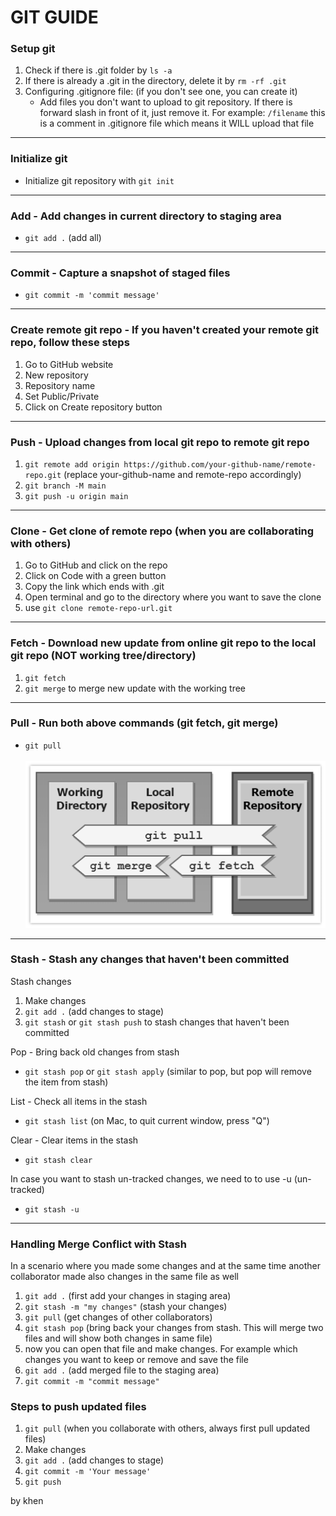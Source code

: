 # GIT GUIDE

### Setup git

1. Check if there is .git folder by `ls -a`
2. If there is already a .git in the directory, delete it by `rm -rf .git`
3. Configuring .gitignore file: (if you don't see one, you can create it)
	- Add files you don't want to upload to git repository. If there is forward slash in front of it, just remove it.
   For example: `/filename` this is a comment in .gitignore file which means it WILL upload that file

---
  
### Initialize git

- Initialize git repository with `git init`

---

### Add - Add changes in current directory to staging area

- `git add .` (add all)

---

### Commit - Capture a snapshot of staged files

- `git commit -m 'commit message'`

---

### Create remote git repo - If you haven't created your remote git repo, follow these steps

1. Go to GitHub website
2. New repository
3. Repository name
4. Set Public/Private
5. Click on Create repository button

---

### Push - Upload changes from local git repo to remote git repo

1. `git remote add origin https://github.com/your-github-name/remote-repo.git` (replace your-github-name and remote-repo accordingly)
2. `git branch -M main`
3. `git push -u origin main`

---

### Clone - Get clone of remote repo (when you are collaborating with others)

1. Go to GitHub and click on the repo
2. Click on Code with a green button
3. Copy the link which ends with .git
4. Open terminal and go to the directory where you want to save the clone
5. use `git clone remote-repo-url.git`

---

### Fetch - Download new update from online git repo to the local git repo (NOT working tree/directory)

1. `git fetch` 
2. `git merge` to merge new update with the working tree

---

### Pull - Run both above commands (git fetch, git merge)

- `git pull`
<br><br>![this is alt text: an image of git fetch, merge, pull](git-fetch-pull.gif)

---

### Stash - Stash any changes that haven't been committed

Stash changes

1. Make changes
2. `git add .` (add changes to stage)
2. `git stash` or `git stash push` to stash changes that haven't been committed

Pop - Bring back old changes from stash

- `git stash pop` or `git stash apply` (similar to pop, but pop will remove the item from stash)

List - Check all items in the stash

- `git stash list` (on Mac, to quit current window, press "Q")

Clear - Clear items in the stash

- `git stash clear`

In case you want to stash un-tracked changes, we need to to use -u (un-tracked)

- `git stash -u`

---

### Handling Merge Conflict with Stash

In a scenario where you made some changes and at the same time another collaborator made also changes in the same file as well

1. `git add .` (first add your changes in staging area)
2. `git stash -m "my changes"` (stash your changes)
3. `git pull` (get changes of other collaborators)
4. `git stash pop` (bring back your changes from stash. This will merge two files and will show both changes in same file)
5. now you can open that file and make changes. For example which changes you want to keep or remove and save the file
6. `git add .` (add merged file to the staging area)
7. `git commit -m "commit message"`

### Steps to push updated files

1. `git pull` (when you collaborate with others, always first pull updated files)
2. Make changes
3. `git add .` (add changes to stage)
4. `git commit -m 'Your message'`
5. `git push`

by khen